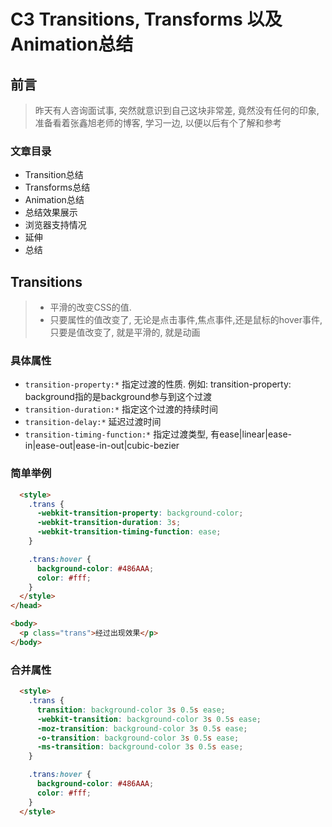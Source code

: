 # C3 Transitions, Transforms 以及 Animation总结

## 前言
 > 昨天有人咨询面试事, 突然就意识到自己这块非常差, 竟然没有任何的印象, 准备看着张鑫旭老师的博客, 学习一边, 以便以后有个了解和参考

### 文章目录
* Transition总结
* Transforms总结
* Animation总结
* 总结效果展示
* 浏览器支持情况
* 延伸
* 总结

## Transitions
> * 平滑的改变CSS的值.
> * 只要属性的值改变了, 无论是点击事件,焦点事件,还是鼠标的hover事件, 只要是值改变了, 就是平滑的, 就是动画

### 具体属性
* `transition-property:*` 指定过渡的性质. 例如: transition-property: background指的是background参与到这个过渡
* `transition-duration:*` 指定这个过渡的持续时间
* `transition-delay:*` 延迟过渡时间
* `transition-timing-function:*` 指定过渡类型, 有ease|linear|ease-in|ease-out|ease-in-out|cubic-bezier

###  简单举例
```html
  <style>
    .trans {
      -webkit-transition-property: background-color;
      -webkit-transition-duration: 3s;
      -webkit-transition-timing-function: ease;
    }

    .trans:hover {
      background-color: #486AAA;
      color: #fff;
    }
  </style>
</head>

<body>
  <p class="trans">经过出现效果</p>
</body>
```

### 合并属性
```html
  <style>
    .trans {
      transition: background-color 3s 0.5s ease;
      -webkit-transition: background-color 3s 0.5s ease;
      -moz-transition: background-color 3s 0.5s ease;
      -o-transition: background-color 3s 0.5s ease;
      -ms-transition: background-color 3s 0.5s ease;
    }

    .trans:hover {
      background-color: #486AAA;
      color: #fff;
    }
  </style>
```

### 